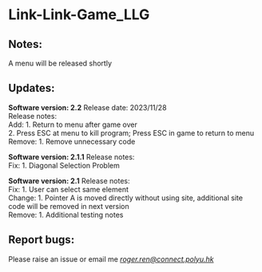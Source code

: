 # Link-Link-Game_LLG
## Notes:
A menu will be released shortly
## Updates:
**Software version: 2.2**
Release date: 2023/11/28\
Release notes:\
Add:    1. Return to menu after game over\
        2. Press ESC at menu to kill program; Press ESC in game to return to menu\
Remove: 1. Remove unnecessary code

**Software version: 2.1.1**
Release notes:\
Fix:    1. Diagonal Selection Problem

**Software version: 2.1**
Release notes:\
Fix:    1. User can select same element\
Change: 1. Pointer A is moved directly without using site, additional site code will be removed in next version\
Remove: 1. Additional testing notes

## Report bugs:
Please raise an issue or email me *roger.ren@connect.polyu.hk*
